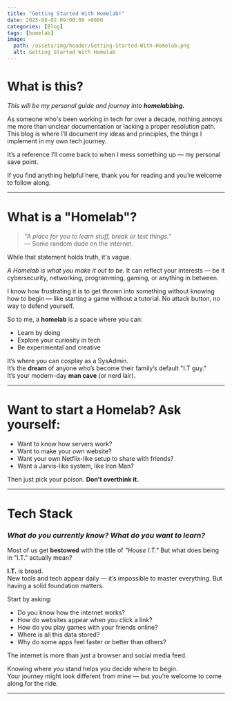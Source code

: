 ```yaml
---
title: "Getting Started With Homelab!"
date: 2025-08-02 09:00:00 +0800
categories: [Blog]
tags: [homelab]
image:
  path: /assets/img/header/Getting-Started-With-Homelab.png
  alt: Getting Started With Homelab
---
```


# What is this?

*This will be my personal guide and journey into **homelabbing.***

As someone who's been working in tech for over a decade, nothing annoys me more than unclear documentation or lacking a proper resolution path. This blog is where I’ll document my ideas and principles, the things I implement in my own tech journey.

It’s a reference I’ll come back to when I mess something up — my personal save point.

If you find anything helpful here, thank you for reading and you’re welcome to follow along.

---

# What is a "Homelab"?

> *"A place for you to learn stuff, break or test things."*  
> — Some random dude on the internet.

While that statement holds truth, it's vague.

*A Homelab is what you make it out to be.* It can reflect your interests — be it cybersecurity, networking, programming, gaming, or anything in between.

I know how frustrating it is to get thrown into something without knowing how to begin — like starting a game without a tutorial. No attack button, no way to defend yourself.

So to me, a **homelab** is a space where you can:
- Learn by doing
- Explore your curiosity in tech
- Be experimental and creative

It’s where you can cosplay as a SysAdmin.  
It’s the **dream** of anyone who’s become their family’s default "I.T guy."  
It’s your modern-day **man cave** (or nerd lair).

---

# Want to start a Homelab? Ask yourself:

- Want to know how servers work?
- Want to make your own website?
- Want your own Netflix-like setup to share with friends?
- Want a Jarvis-like system, like Iron Man?

Then just pick your poison. **Don’t overthink it.**

---

# Tech Stack

### *What do you currently know? What do you want to learn?*

Most of us get **bestowed** with the title of *"House I.T."* But what does being in "I.T." actually mean?

**I.T.** is broad.  
New tools and tech appear daily — it’s impossible to master everything. But having a solid foundation matters.

Start by asking:

- Do you know how the internet works?
- How do websites appear when you click a link?
- How do you play games with your friends online?
- Where is all this data stored?
- Why do some apps feel faster or better than others?

The internet is more than just a browser and social media feed.

Knowing where *you* stand helps you decide where to begin.  
Your journey might look different from mine — but you’re welcome to come along for the ride.

---

